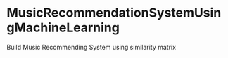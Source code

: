 # MusicRecommendationSystemUsingMachineLearning
Build Music Recommending System using similarity matrix

